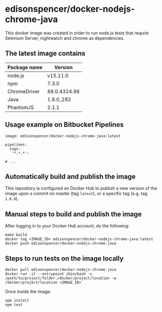 # edisonspencer/docker-nodejs-chrome-java

This docker image was created in order to run node.js tests that require Selenium Server, nightwatch and chrome as dependencies.

## The latest image contains
| Package name | Version |
| ------ | ------ |
| node.js | v15.11.0 |
| npm | 7.3.0 |
| ChromeDriver | 88.0.4324.96 |
| Java | 1.8.0_282 |
| PhantomJS | 2.1.1 |

## Usage example on Bitbucket Pipelines

```
image: edisonspencer/docker-nodejs-chrome-java:latest

pipelines:
  tags:
   '*.*.*':

# ...
```

## Automatically build and publish the image

This repository is configured on Docker Hub to publish a new version of the image upon a commit on master (tag `latest`), or a specific tag (e.g. tag `1.0.0`).

## Manual steps to build and publish the image

After logging in to your Docker Hub account, do the following:

```
make build
docker tag <IMAGE_ID> edisonspencer/docker-nodejs-chrome-java:latest
docker push edisonspencer/docker-nodejs-chrome-java
```

## Steps to run tests on the image locally

```
docker pull edisonspencer/docker-nodejs-chrome-java
docker run -it --entrypoint /bin/bash -v /path/to/project/folder:/docker/project/location -w /docker/project/location <IMAGE_ID>
```

Once inside the image:

```
npm install
npm test
```